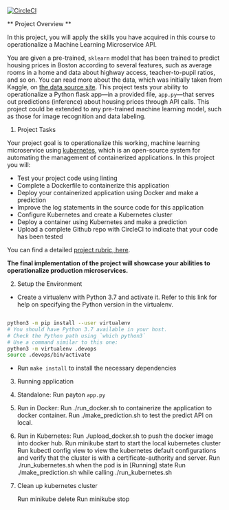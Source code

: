 [![CircleCI](https://dl.circleci.com/status-badge/img/gh/veereddy-dba/project4/tree/main.svg?style=svg)](https://dl.circleci.com/status-badge/redirect/gh/veereddy-dba/project4/tree/main)

 ** Project Overview **

In this project, you will apply the skills you have acquired in this course to operationalize a Machine Learning Microservice API. 

You are given a pre-trained, `sklearn` model that has been trained to predict housing prices in Boston according to several features, such as average rooms in a home and data about highway access, teacher-to-pupil ratios, and so on. You can read more about the data, which was initially taken from Kaggle, on [the data source site](https://www.kaggle.com/c/boston-housing). This project tests your ability to operationalize a Python flask app—in a provided file, `app.py`—that serves out predictions (inference) about housing prices through API calls. This project could be extended to any pre-trained machine learning model, such as those for image recognition and data labeling.

 1. Project Tasks

Your project goal is to operationalize this working, machine learning microservice using [kubernetes](https://kubernetes.io/), which is an open-source system for automating the management of containerized applications. In this project you will:
* Test your project code using linting
* Complete a Dockerfile to containerize this application
* Deploy your containerized application using Docker and make a prediction
* Improve the log statements in the source code for this application
* Configure Kubernetes and create a Kubernetes cluster
* Deploy a container using Kubernetes and make a prediction
* Upload a complete Github repo with CircleCI to indicate that your code has been tested

You can find a detailed [project rubric, here](https://review.udacity.com/#!/rubrics/2576/view).

**The final implementation of the project will showcase your abilities to operationalize production microservices.**

2. Setup the Environment

* Create a virtualenv with Python 3.7 and activate it. Refer to this link for help on specifying the Python version in the virtualenv.
```bash

python3 -m pip install --user virtualenv
# You should have Python 3.7 available in your host. 
# Check the Python path using `which python3`
# Use a command similar to this one:
python3 -m virtualenv .devops
source .devops/bin/activate
```
* Run `make install` to install the necessary dependencies

3. Running application

1. Standalone: 
   Run payton `app.py`

2. Run in Docker:
   Run ./run_docker.sh to containerize the application to docker container.
   Run ./make_prediction.sh to test the predict API on local.

3. Run in Kubernetes:
   Run ./upload_docker.sh to push the docker image into docker hub.
   Run minikube start to start the local kubernetes cluster
   Run kubectl config view to view the kubernetes default configurations and verify that the cluster is with a certificate-authority and server.
   Run ./run_kubernetes.sh when the pod is in [Running] state
   Run ./make_prediction.sh while calling ./run_kubernetes.sh

4. Clean up kubernetes cluster
   
   Run minikube delete
   Run minikube stop






